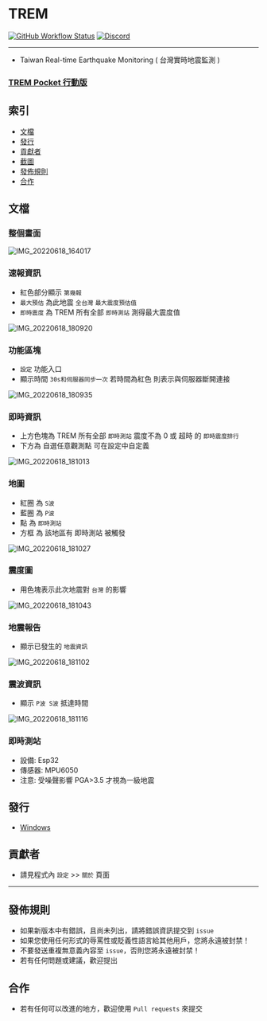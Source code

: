 # TREM
[![GitHub Workflow Status](https://github.com/ExpTechTW/Repository/actions/workflows/github_actions.yml/badge.svg)](https://github.com/ExpTechTW/Repository/actions/workflows/github_actions.yml)
[![Discord](https://img.shields.io/discord/926545182407688273?color=%237289DA&logo=discord&logoColor=white)](https://discord.gg/5dbHqV8ees)

------

- Taiwan Real-time Earthquake Monitoring ( 台灣實時地震監測 )
### [TREM Pocket 行動版](https://github.com/ExpTechTW/TREM-Pocket)

## 索引
- [文檔](#文檔)
- [發行](#發行)
- [貢獻者](#貢獻者)
- [截圖](#截圖)
- [發佈規則](#發佈規則)
- [合作](#合作)

## 文檔
### 整個畫面
![IMG_20220618_164017](https://user-images.githubusercontent.com/44525760/174438202-7722e4e3-dba9-49d4-9891-2259720f4eba.png)

### 速報資訊
- 紅色部分顯示 `第幾報`
- `最大預估` 為此地震 `全台灣` `最大震度預估值`
- `即時震度` 為 TREM 所有全部 `即時測站` 測得最大震度值

![IMG_20220618_180920](https://user-images.githubusercontent.com/44525760/174438300-174f9a7d-7b56-4c34-a8fb-e8f7b1b3b4e2.png)

### 功能區塊
- `設定` 功能入口
- 顯示時間 `30s和伺服器同步一次` 若時間為紅色 則表示與伺服器斷開連接

![IMG_20220618_180935](https://user-images.githubusercontent.com/44525760/174438493-ec568c99-98cf-4cce-a12a-86bb8a4768cc.png)

### 即時資訊
- 上方色塊為 TREM 所有全部 `即時測站` 震度不為 0 或 超時 的 `即時震度排行`
- 下方為 自選任意觀測點 可在設定中自定義

![IMG_20220618_181013](https://user-images.githubusercontent.com/44525760/174438591-c8a775d6-be4e-4ffc-88d2-b2a1c70a9d1a.png)

### 地圖
- 紅圈 為 `S波`
- 藍圈 為 `P波`
- 點 為 `即時測站`
- 方框 為 該地區有 即時測站 被觸發

![IMG_20220618_181027](https://user-images.githubusercontent.com/44525760/174438785-eb559fb1-ff58-4098-a489-837f512b3bda.png)

### 震度圖
- 用色塊表示此次地震對 `台灣` 的影響

![IMG_20220618_181043](https://user-images.githubusercontent.com/44525760/174438872-27d2af5d-801b-4daa-adc5-ec1bd67317d9.png)

### 地震報告
- 顯示已發生的 `地震資訊`

![IMG_20220618_181102](https://user-images.githubusercontent.com/44525760/174438908-38935c48-439e-4236-a632-4497eebdba81.png)

### 震波資訊
- 顯示 `P波 S波` 抵達時間

![IMG_20220618_181116](https://user-images.githubusercontent.com/44525760/174438933-23519fbb-b71b-4c17-85f7-b001ab6c4419.png)

### 即時測站
- 設備: Esp32
- 傳感器: MPU6050
- 注意: 受噪聲影響 PGA>3.5 才視為一級地震

## 發行
- [Windows](https://github.com/ExpTechTW/TREM/releases)

## 貢獻者
- 請見程式內 `設定` >> `關於` 頁面

------

## 發佈規則
- 如果新版本中有錯誤，且尚未列出，請將錯誤資訊提交到 ```issue```
- 如果您使用任何形式的辱罵性或貶義性語言給其他用戶，您將永遠被封禁！
- 不要發送重複無意義內容至 ```issue```，否則您將永遠被封禁！
- 若有任何問題或建議，歡迎提出

## 合作
- 若有任何可以改進的地方，歡迎使用 ```Pull requests``` 來提交
